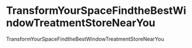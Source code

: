 # TransformYourSpaceFindtheBestWindowTreatmentStoreNearYou
TransformYourSpaceFindtheBestWindowTreatmentStoreNearYou
